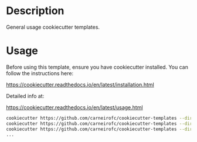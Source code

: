 # Description
General usage cookiecutter templates.

# Usage

Before using this template, ensure you have cookiecutter installed. You can follow the instructions here:

https://cookiecutter.readthedocs.io/en/latest/installation.html

Detailed info at:

https://cookiecutter.readthedocs.io/en/latest/usage.html

```bash
cookiecutter https://github.com/carneirofc/cookiecutter-templates --directory="ansible-role"
cookiecutter https://github.com/carneirofc/cookiecutter-templates --directory="python-package"
cookiecutter https://github.com/carneirofc/cookiecutter-templates --directory="ms-fastapi"
...
```
